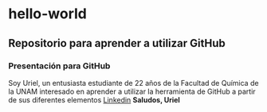 # hello-world
## Repositorio para aprender a utilizar GitHub
### Presentación para GitHub
Soy Uriel, un entusiasta estudiante de 22 años de la Facultad de Química de la UNAM interesado en aprender a utilizar la herramienta de GitHub a partir de sus diferentes elementos
[Linkedin](www.linkedin.com/in/guillermo-uriel-guzmán-bonilla-a107412a8)
**Saludos, Uriel**
